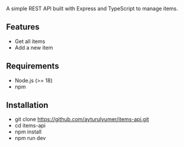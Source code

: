 A simple REST API built with Express and TypeScript to manage items.

##  Features

- Get all items
- Add a new item

##  Requirements

- Node.js (>= 18)
- npm

##  Installation

- git clone https://github.com/ayturulyumer/items-api.git
- cd items-api
- npm install
- npm run dev
